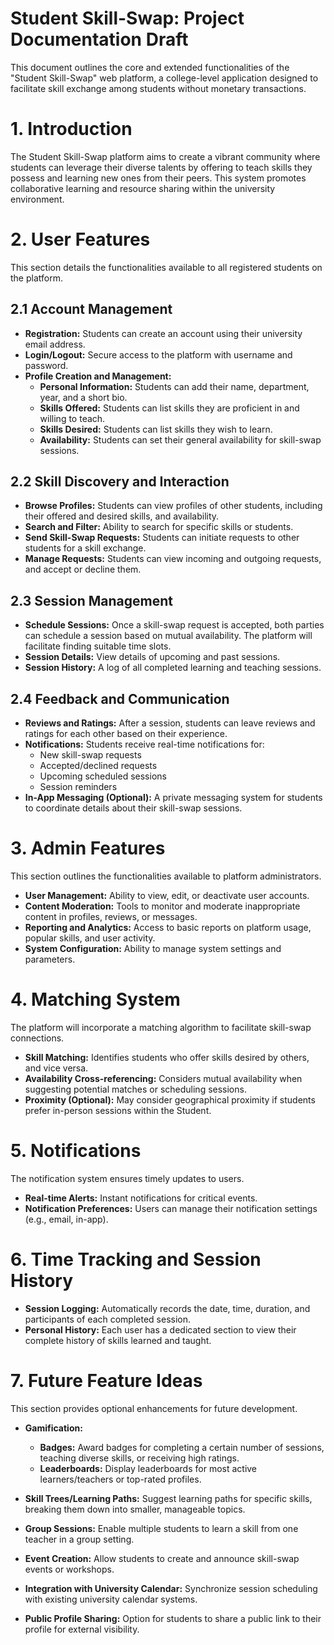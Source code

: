 ﻿# Student Skill-Swap: Project Documentation Draft

This document outlines the core and extended functionalities of the "Student Skill-Swap" web platform, a college-level application designed to facilitate skill exchange among students without monetary transactions.

# 1\. Introduction

The Student Skill-Swap platform aims to create a vibrant community where students can leverage their diverse talents by offering to teach skills they possess and learning new ones from their peers. This system promotes collaborative learning and resource sharing within the university environment.

# 2\. User Features

This section details the functionalities available to all registered students on the platform.

## 2.1 Account Management

* **Registration:** Students can create an account using their university email address.  
* **Login/Logout:** Secure access to the platform with username and password.  
* **Profile Creation and Management:**  
  * **Personal Information:** Students can add their name, department, year, and a short bio.  
  * **Skills Offered:** Students can list skills they are proficient in and willing to teach.  
  * **Skills Desired:** Students can list skills they wish to learn.  
  * **Availability:** Students can set their general availability for skill-swap sessions.

## 2.2 Skill Discovery and Interaction

* **Browse Profiles:** Students can view profiles of other students, including their offered and desired skills, and availability.  
* **Search and Filter:** Ability to search for specific skills or students.  
* **Send Skill-Swap Requests:** Students can initiate requests to other students for a skill exchange.  
* **Manage Requests:** Students can view incoming and outgoing requests, and accept or decline them.

## 2.3 Session Management

* **Schedule Sessions:** Once a skill-swap request is accepted, both parties can schedule a session based on mutual availability. The platform will facilitate finding suitable time slots.  
* **Session Details:** View details of upcoming and past sessions.  
* **Session History:** A log of all completed learning and teaching sessions.

## 2.4 Feedback and Communication

* **Reviews and Ratings:** After a session, students can leave reviews and ratings for each other based on their experience.  
* **Notifications:** Students receive real-time notifications for:  
  * New skill-swap requests  
  * Accepted/declined requests  
  * Upcoming scheduled sessions  
  * Session reminders  
* **In-App Messaging (Optional):** A private messaging system for students to coordinate details about their skill-swap sessions.

# 3\. Admin Features

This section outlines the functionalities available to platform administrators.

* **User Management:** Ability to view, edit, or deactivate user accounts.  
* **Content Moderation:** Tools to monitor and moderate inappropriate content in profiles, reviews, or messages.  
* **Reporting and Analytics:** Access to basic reports on platform usage, popular skills, and user activity.  
* **System Configuration:** Ability to manage system settings and parameters.

# 4\. Matching System

The platform will incorporate a matching algorithm to facilitate skill-swap connections.

* **Skill Matching:** Identifies students who offer skills desired by others, and vice versa.  
* **Availability Cross-referencing:** Considers mutual availability when suggesting potential matches or scheduling sessions.  
* **Proximity (Optional):** May consider geographical proximity if students prefer in-person sessions within the Student.

# 5\. Notifications

The notification system ensures timely updates to users.

* **Real-time Alerts:** Instant notifications for critical events.  
* **Notification Preferences:** Users can manage their notification settings (e.g., email, in-app).

# 6\. Time Tracking and Session History

* **Session Logging:** Automatically records the date, time, duration, and participants of each completed session.  
* **Personal History:** Each user has a dedicated section to view their complete history of skills learned and taught.

# 7\. Future Feature Ideas

This section provides optional enhancements for future development.

* **Gamification:**  
  * **Badges:** Award badges for completing a certain number of sessions, teaching diverse skills, or receiving high ratings.  
  * **Leaderboards:** Display leaderboards for most active learners/teachers or top-rated profiles.  
* **Skill Trees/Learning Paths:** Suggest learning paths for specific skills, breaking them down into smaller, manageable topics.  
* **Group Sessions:** Enable multiple students to learn a skill from one teacher in a group setting.  
* **Event Creation:** Allow students to create and announce skill-swap events or workshops.  
* **Integration with University Calendar:** Synchronize session scheduling with existing university calendar systems.  

* **Public Profile Sharing:** Option for students to share a public link to their profile for external visibility.
